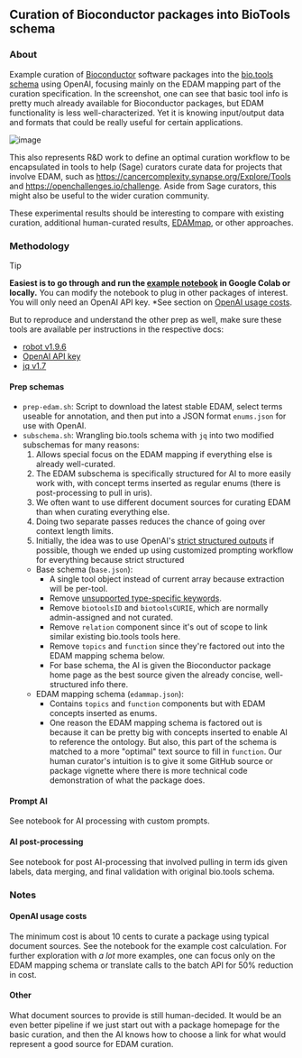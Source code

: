 
## Curation of Bioconductor packages into BioTools schema

### About

Example curation of [Bioconductor](https://bioconductor.org/) software packages into the [bio.tools schema](https://github.com/bio-tools/biotoolsSchema) using OpenAI, focusing mainly on the EDAM mapping part of the curation specification. In the screenshot, one can see that basic tool info is pretty much already available for Bioconductor packages, but EDAM functionality is less well-characterized. Yet it is knowing input/output data and formats that could be really useful for certain applications. 

![image](https://github.com/user-attachments/assets/699b9d6f-06c7-45b0-abd9-2a1f14985d1d)


This also represents R&D work to define an optimal curation workflow to be encapsulated in tools to help (Sage) curators curate data for projects that involve EDAM, such as https://cancercomplexity.synapse.org/Explore/Tools and https://openchallenges.io/challenge. Aside from Sage curators, this might also be useful to the wider curation community.

These experimental results should be interesting to compare with existing curation, additional human-curated results, [EDAMmap](https://github.com/edamontology/edammap), or other approaches. 

### Methodology

> [!TIP]
> **Easiest is to go through and run the [example notebook](https://github.com/anngvu/bioc-curation/blob/update-notebook/Bioconductor_package_curation_with_OpenAI.ipynb) in Google Colab or locally.** You can modify the notebook to plug in other packages of interest. 
You will only need an OpenAI API key. 
*See section on [OpenAI usage costs](https://github.com/anngvu/bioc-curation/?tab=readme-ov-file#openai-usage-costs).

But to reproduce and understand the other prep as well, make sure these tools are available per instructions in the respective docs:
- [robot v1.9.6](http://robot.obolibrary.org/)
- [OpenAI API key](https://platform.openai.com/docs/quickstart)
- [jq v1.7](https://jqlang.github.io/jq/) 

#### Prep schemas
- `prep-edam.sh`: Script to download the latest stable EDAM, select terms useable for annotation, and then put into a JSON format `enums.json` for use with OpenAI.
- `subschema.sh`: Wrangling bio.tools schema with `jq` into two modified subschemas for many reasons: 
  1) Allows special focus on the EDAM mapping if everything else is already well-curated.
  2) The EDAM subschema is specifically structured for AI to more easily work with, with concept terms inserted as regular enums (there is post-processing to pull in uris).
  3) We often want to use different document sources for curating EDAM than when curating everything else.
  4) Doing two separate passes reduces the chance of going over context length limits.
  5) Initially, the idea was to use OpenAI's [strict structured outputs](https://platform.openai.com/docs/guides/structured-outputs/supported-schemas) if possible, though we ended up using customized prompting workflow for everything because strict structured 
  - Base schema (`base.json`):
    - A single tool object instead of current array because extraction will be per-tool.
    - Remove [unsupported type-specific keywords](https://platform.openai.com/docs/guides/structured-outputs/some-type-specific-keywords-are-not-yet-supported). 
    - Remove `biotoolsID` and `biotoolsCURIE`, which are normally admin-assigned and not curated. 
    - Remove `relation` component since it's out of scope to link similar existing bio.tools tools here.  
    - Remove `topics` and `function` since they're factored out into the EDAM mapping schema below.
    - For base schema, the AI is given the Bioconductor package home page as the best source given the already concise, well-structured info there. 
  - EDAM mapping schema (`edammap.json`):
    - Contains `topics` and `function` components but with EDAM concepts inserted as enums.
    - One reason the EDAM mapping schema is factored out is because it can be pretty big with concepts inserted to enable AI to reference the ontology. But also, this part of the schema is matched to a more "optimal" text source to fill in `function`. Our human curator's intuition is to give it some GitHub source or package vignette where there is more technical code demonstration of what the package does.

#### Prompt AI
See notebook for AI processing with custom prompts.

#### AI post-processing
See notebook for post AI-processing that involved pulling in term ids given labels, data merging, and final validation with original bio.tools schema. 

### Notes
#### OpenAI usage costs

The minimum cost is about 10 cents to curate a package using typical document sources. See the notebook for the example cost calculation. For further exploration with *a lot* more examples, one can focus only on the EDAM mapping schema or translate calls to the batch API for 50% reduction in cost.

#### Other

What document sources to provide is still human-decided. It would be an even better pipeline if we just start out with a package homepage for the basic curation, and then the AI knows how to choose a link for what would represent a good source for EDAM curation. 
